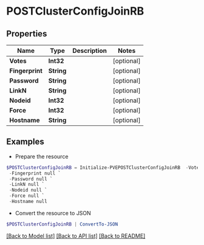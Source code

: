 # POSTClusterConfigJoinRB
## Properties

Name | Type | Description | Notes
------------ | ------------- | ------------- | -------------
**Votes** | **Int32** |  | [optional] 
**Fingerprint** | **String** |  | [optional] 
**Password** | **String** |  | [optional] 
**LinkN** | **String** |  | [optional] 
**Nodeid** | **Int32** |  | [optional] 
**Force** | **Int32** |  | [optional] 
**Hostname** | **String** |  | [optional] 

## Examples

- Prepare the resource
```powershell
$POSTClusterConfigJoinRB = Initialize-PVEPOSTClusterConfigJoinRB  -Votes null `
 -Fingerprint null `
 -Password null `
 -LinkN null `
 -Nodeid null `
 -Force null `
 -Hostname null
```

- Convert the resource to JSON
```powershell
$POSTClusterConfigJoinRB | ConvertTo-JSON
```

[[Back to Model list]](../README.md#documentation-for-models) [[Back to API list]](../README.md#documentation-for-api-endpoints) [[Back to README]](../README.md)

